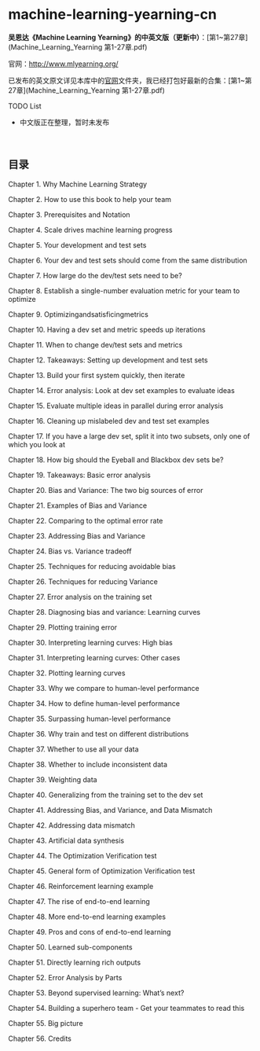 # machine-learning-yearning-cn
**吴恩达《Machine Learning Yearning》的中英文版（更新中）**：[第1~第27章](Machine_Learning_Yearning 第1-27章.pdf)

官网：<http://www.mlyearning.org/>



已发布的英文原文详见本库中的[官网](https://github.com/amusi/machine-learning-yearning-cn/tree/master/%E5%AE%98%E7%BD%91)文件夹，我已经打包好最新的合集：[第1~第27章](Machine_Learning_Yearning 第1-27章.pdf)



TODO List

- 中文版正在整理，暂时未发布

  ​



## 目录

Chapter 1. Why Machine Learning Strategy

Chapter 2. How to use this book to help your team

Chapter 3. Prerequisites and Notation

Chapter 4. Scale drives machine learning progress

Chapter 5. Your development and test sets

Chapter 6. Your dev and test sets should come from the same distribution

Chapter 7. How large do the dev/test sets need to be?

Chapter 8. Establish a single-number evaluation metric for your team to optimize

Chapter 9. Optimizingandsatisficingmetrics

Chapter 10. Having a dev set and metric speeds up iterations

Chapter 11. When to change dev/test sets and metrics

Chapter 12. Takeaways: Setting up development and test sets

Chapter 13. Build your first system quickly, then iterate

Chapter 14. Error analysis: Look at dev set examples to evaluate ideas

Chapter 15. Evaluate multiple ideas in parallel during error analysis

Chapter 16. Cleaning up mislabeled dev and test set examples

Chapter 17. If you have a large dev set, split it into two subsets, only one of which you look at

Chapter 18. How big should the Eyeball and Blackbox dev sets be?

Chapter 19. Takeaways: Basic error analysis

Chapter 20. Bias and Variance: The two big sources of error

Chapter 21. Examples of Bias and Variance

Chapter 22. Comparing to the optimal error rate

Chapter 23. Addressing Bias and Variance

Chapter 24. Bias vs. Variance tradeoff

Chapter 25. Techniques for reducing avoidable bias

Chapter 26. Techniques for reducing Variance

Chapter 27. Error analysis on the training set

Chapter 28. Diagnosing bias and variance: Learning curves

Chapter 29. Plotting training error

Chapter 30. Interpreting learning curves: High bias

Chapter 31. Interpreting learning curves: Other cases

Chapter 32. Plotting learning curves

Chapter 33. Why we compare to human-level performance

Chapter 34. How to define human-level performance

Chapter 35. Surpassing human-level performance

Chapter 36. Why train and test on different distributions

Chapter 37. Whether to use all your data

Chapter 38. Whether to include inconsistent data

Chapter 39. Weighting data

Chapter 40. Generalizing from the training set to the dev set

Chapter 41. Addressing Bias, and Variance, and Data Mismatch

Chapter 42. Addressing data mismatch

Chapter 43. Artificial data synthesis

Chapter 44. The Optimization Verification test

Chapter 45. General form of Optimization Verification test

Chapter 46. Reinforcement learning example

Chapter 47. The rise of end-to-end learning

Chapter 48. More end-to-end learning examples

Chapter 49. Pros and cons of end-to-end learning

Chapter 50. Learned sub-components

Chapter 51. Directly learning rich outputs

Chapter 52. Error Analysis by Parts

Chapter 53. Beyond supervised learning: What’s next?

Chapter 54. Building a superhero team - Get your teammates to read this

Chapter 55. Big picture

Chapter 56. Credits